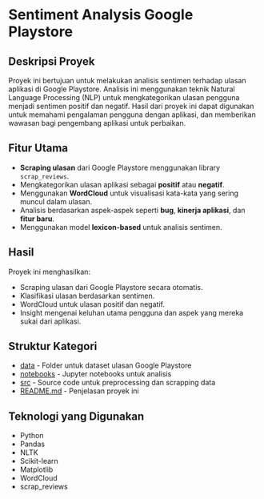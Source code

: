 # **Sentiment Analysis Google Playstore**

## **Deskripsi Proyek**
Proyek ini bertujuan untuk melakukan analisis sentimen terhadap ulasan aplikasi di Google Playstore. Analisis ini menggunakan teknik Natural Language Processing (NLP) untuk mengkategorikan ulasan pengguna menjadi sentimen positif dan negatif. Hasil dari proyek ini dapat digunakan untuk memahami pengalaman pengguna dengan aplikasi, dan memberikan wawasan bagi pengembang aplikasi untuk perbaikan.

## **Fitur Utama**
- **Scraping ulasan** dari Google Playstore menggunakan library `scrap_reviews`.
- Mengkategorikan ulasan aplikasi sebagai **positif** atau **negatif**.
- Menggunakan **WordCloud** untuk visualisasi kata-kata yang sering muncul dalam ulasan.
- Analisis berdasarkan aspek-aspek seperti **bug**, **kinerja aplikasi**, dan **fitur baru**.
- Menggunakan model **lexicon-based** untuk analisis sentimen.

## **Hasil**
Proyek ini menghasilkan:

- Scraping ulasan dari Google Playstore secara otomatis.
- Klasifikasi ulasan berdasarkan sentimen.
- WordCloud untuk ulasan positif dan negatif.
- Insight mengenai keluhan utama pengguna dan aspek yang mereka sukai dari aplikasi.

## **Struktur Kategori**

- [data](./data)               - Folder untuk dataset ulasan Google Playstore
- [notebooks](./notebooks)     - Jupyter notebooks untuk analisis
- [src](./src)                 - Source code untuk preprocessing dan scrapping data
- [README.md](./README.md)      - Penjelasan proyek ini

## Teknologi yang Digunakan
- Python
- Pandas
- NLTK
- Scikit-learn
- Matplotlib
- WordCloud
- scrap_reviews
